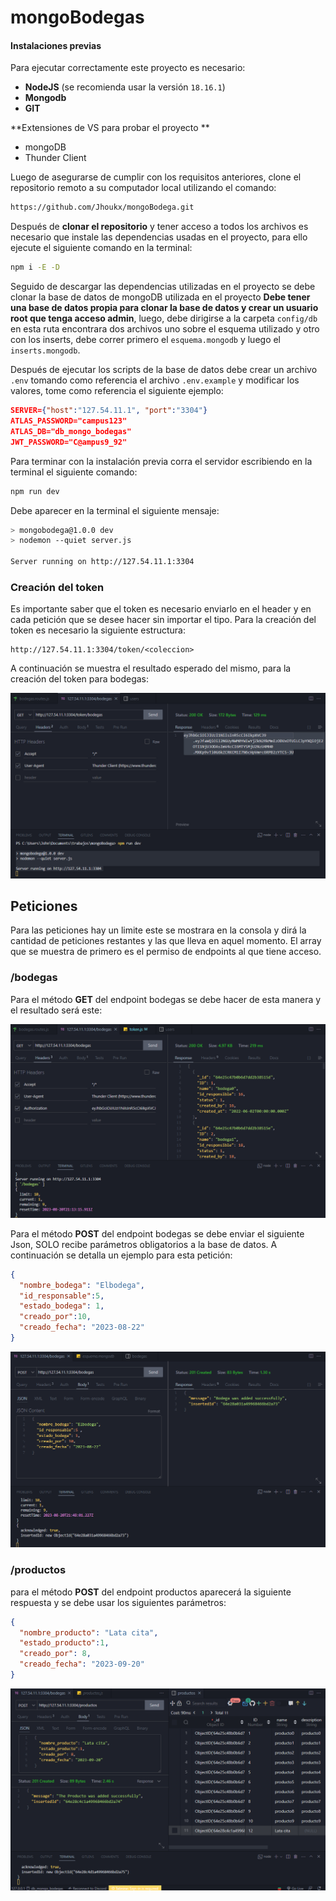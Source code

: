 # mongoBodegas

#### Instalaciones previas

Para ejecutar correctamente este proyecto es necesario:

- **NodeJS** (se recomienda usar la versión `18.16.1`)
- **Mongodb**
- **GIT**

**Extensiones de VS para probar el proyecto **

- mongoDB
- Thunder Client

Luego de asegurarse de cumplir con los requisitos anteriores, clone el repositorio remoto a su computador local utilizando el comando:

```bash
https://github.com/Jhoukx/mongoBodega.git
```

Después de **clonar el repositorio** y tener acceso a todos los archivos es necesario que instale las dependencias usadas en el proyecto, para ello ejecute el siguiente comando en la terminal:

```bash
npm i -E -D
```

Seguido de descargar las dependencias utilizadas en el proyecto se debe clonar la base de datos de mongoDB utilizada en el proyecto **Debe tener una base de datos propia para clonar la base de datos y crear un usuario root que tenga acceso admin**, luego, debe dirigirse a la carpeta `config/db` en esta ruta encontrara dos archivos uno sobre el esquema utilizado y otro con los inserts, debe correr primero el `esquema.mongodb` y luego el `inserts.mongodb`.

Después de ejecutar los scripts de la base de datos debe crear un archivo `.env` tomando como referencia el archivo `.env.example`  y modificar los valores, tome como referencia el siguiente ejemplo:

```json
SERVER={"host":"127.54.11.1", "port":"3304"}
ATLAS_PASSWORD="campus123"
ATLAS_DB="db_mongo_bodegas"
JWT_PASSWORD="C@ampus9_92"
```

Para terminar con la instalación previa corra el servidor escribiendo en la terminal el siguiente comando:

```bash
npm run dev
```

Debe aparecer en la terminal el siguiente mensaje:
```bash
> mongobodega@1.0.0 dev
> nodemon --quiet server.js

Server running on http://127.54.11.1:3304
```

### Creación del token

Es importante saber que el token es necesario enviarlo en el header y en cada petición que se desee hacer sin importar el tipo. Para la creación del token es necesario la siguiente estructura:
```http
http://127.54.11.1:3304/token/<coleccion>
```

A continuación se muestra el resultado esperado del mismo, para la creación del token para bodegas:

<img src="./images/creacionToken.png" alt="crearToken" style="zoom:80%;"/>

## Peticiones

Para las peticiones hay un limite este se mostrara en la consola y dirá la cantidad de peticiones restantes y las que lleva en aquel momento. El array que se muestra de primero es el permiso de endpoints al que tiene acceso.

### /bodegas

Para el método **GET** del endpoint bodegas se debe hacer de esta manera y el resultado será este:

<img src="./images/useToken.png" alt="TokenHeader" style="zoom:80%;"/>

Para el método **POST** del endpoint bodegas se debe enviar el siguiente Json, SOLO recibe parámetros obligatorios a la base de datos. A continuación se detalla un ejemplo para esta petición:

```json
{
  "nombre_bodega": "Elbodega",
  "id_responsable":5,
  "estado_bodega": 1,
  "creado_por":10,
  "creado_fecha": "2023-08-22"
}
```

<img src="./images/postBodegas.png" alt="TokenHeader" style="zoom:80%;"/>

### /productos

para el método **POST** del endpoint productos aparecerá la siguiente respuesta y se debe usar los siguientes parámetros:

```json
{
  "nombre_producto": "Lata cita",
  "estado_producto":1,
  "creado_por": 8,
  "creado_fecha": "2023-09-20"
}
```
<img src="./images/postProductos.png" alt="TokenHeader" style="zoom:80%;"/>



